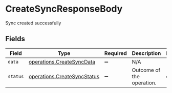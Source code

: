 # CreateSyncResponseBody

Sync created successfully


## Fields

| Field                                                                      | Type                                                                       | Required                                                                   | Description                                                                | Example                                                                    |
| -------------------------------------------------------------------------- | -------------------------------------------------------------------------- | -------------------------------------------------------------------------- | -------------------------------------------------------------------------- | -------------------------------------------------------------------------- |
| `data`                                                                     | [operations.CreateSyncData](../../models/operations/createsyncdata.md)     | :heavy_minus_sign:                                                         | N/A                                                                        |                                                                            |
| `status`                                                                   | [operations.CreateSyncStatus](../../models/operations/createsyncstatus.md) | :heavy_minus_sign:                                                         | Outcome of the operation.                                                  | created                                                                    |